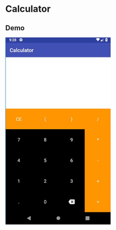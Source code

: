 # Calculator

## Demo
![alt text](https://github.com/akuncadangan1/Calculator/blob/master/image/Capture.JPG)
